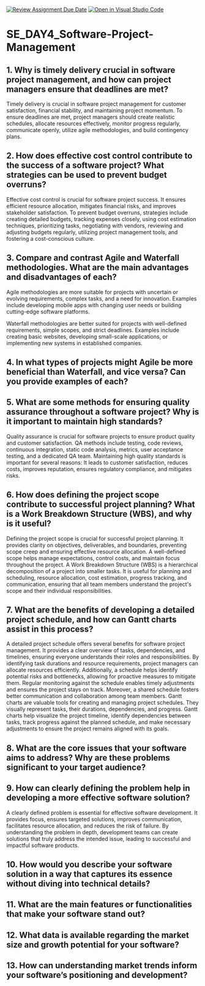 [![Review Assignment Due Date](https://classroom.github.com/assets/deadline-readme-button-22041afd0340ce965d47ae6ef1cefeee28c7c493a6346c4f15d667ab976d596c.svg)](https://classroom.github.com/a/9pw6JKcu)
[![Open in Visual Studio Code](https://classroom.github.com/assets/open-in-vscode-2e0aaae1b6195c2367325f4f02e2d04e9abb55f0b24a779b69b11b9e10269abc.svg)](https://classroom.github.com/online_ide?assignment_repo_id=15791624&assignment_repo_type=AssignmentRepo)
# SE_DAY4_Software-Project-Management
## 1. Why is timely delivery crucial in software project management, and how can project managers ensure that deadlines are met?
Timely delivery is crucial in software project management for customer satisfaction, financial stability, and maintaining project momentum. To ensure deadlines are met, project managers should create realistic schedules, allocate resources effectively, monitor progress regularly, communicate openly, utilize agile methodologies, and build contingency plans.

## 2. How does effective cost control contribute to the success of a software project? What strategies can be used to prevent budget overruns?
Effective cost control is crucial for software project success. It ensures efficient resource allocation, mitigates financial risks, and improves stakeholder satisfaction. To prevent budget overruns, strategies include creating detailed budgets, tracking expenses closely, using cost estimation techniques, prioritizing tasks, negotiating with vendors, reviewing and adjusting budgets regularly, utilizing project management tools, and fostering a cost-conscious culture.

## 3. Compare and contrast Agile and Waterfall methodologies. What are the main advantages and disadvantages of each?
Agile methodologies are more suitable for projects with uncertain or evolving requirements, complex tasks, and a need for innovation. Examples include developing mobile apps with changing user needs or building cutting-edge software platforms.

Waterfall methodologies are better suited for projects with well-defined requirements, simple scopes, and strict deadlines. Examples include creating basic websites, developing small-scale applications, or implementing new systems in established companies.
## 4. In what types of projects might Agile be more beneficial than Waterfall, and vice versa? Can you provide examples of each?

## 5. What are some methods for ensuring quality assurance throughout a software project? Why is it important to maintain high standards?
Quality assurance  is crucial for software projects to ensure product quality and customer satisfaction. QA methods include testing, code reviews, continuous integration, static code analysis, metrics, user acceptance testing, and a dedicated QA team.
Maintaining high quality standards is important for several reasons: It leads to customer satisfaction, reduces costs, improves reputation, ensures regulatory compliance, and mitigates risks.

## 6. How does defining the project scope contribute to successful project planning? What is a Work Breakdown Structure (WBS), and why is it useful?
Defining the project scope is crucial for successful project planning. It provides clarity on objectives, deliverables, and boundaries, preventing scope creep and ensuring effective resource allocation. A well-defined scope helps manage expectations, control costs, and maintain focus throughout the project.
A Work Breakdown Structure (WBS) is a hierarchical decomposition of a project into smaller tasks. It is useful for planning and scheduling, resource allocation, cost estimation, progress tracking, and communication, ensuring that all team members understand the project's scope and their individual responsibilities. 

## 7. What are the benefits of developing a detailed project schedule, and how can Gantt charts assist in this process?
A detailed project schedule offers several benefits for software project management. It provides a clear overview of tasks, dependencies, and timelines, ensuring everyone understands their roles and responsibilities. By identifying task durations and resource requirements, project managers can allocate resources efficiently. Additionally, a schedule helps identify potential risks and bottlenecks, allowing for proactive measures to mitigate them. Regular monitoring against the schedule enables timely adjustments and ensures the project stays on track. Moreover, a shared schedule fosters better communication and collaboration among team members.
Gantt charts are valuable tools for creating and managing project schedules. They visually represent tasks, their durations, dependencies, and progress. Gantt charts help visualize the project timeline, identify dependencies between tasks, track progress against the planned schedule, and make necessary adjustments to ensure the project remains aligned with its goals.

## 8. What are the core issues that your software aims to address? Why are these problems significant to your target audience?

## 9. How can clearly defining the problem help in developing a more effective software solution?
A clearly defined problem is essential for effective software development. It provides focus, ensures targeted solutions, improves communication, facilitates resource allocation, and reduces the risk of failure. By understanding the problem in depth, development teams can create solutions that truly address the intended issue, leading to successful and impactful software products.

## 10. How would you describe your software solution in a way that captures its essence without diving into technical details?

## 11. What are the main features or functionalities that make your software stand out?

## 12. What data is available regarding the market size and growth potential for your software?

## 13. How can understanding market trends inform your software’s positioning and development?
